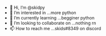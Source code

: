- 👋 Hi, I’m @skidpy
- 👀 I’m interested in ...more python
- 🌱 I’m currently learning ...begginer python
- 💞️ I’m looking to collaborate on ...nothing rn
- 📫 How to reach me ...skids#8349 on discord
